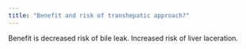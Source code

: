 ```yaml
---
title: "Benefit and risk of transhepatic approach?"
---
```

Benefit is decreased risk of bile leak. Increased risk of liver laceration.

